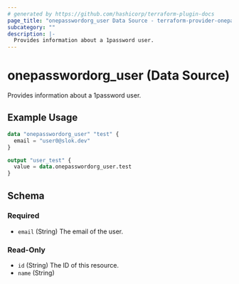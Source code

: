 ```yaml
---
# generated by https://github.com/hashicorp/terraform-plugin-docs
page_title: "onepasswordorg_user Data Source - terraform-provider-onepasswordorg"
subcategory: ""
description: |-
  Provides information about a 1password user.
---
```


# onepasswordorg_user (Data Source)

Provides information about a 1password user.

## Example Usage

```terraform
data "onepasswordorg_user" "test" {
  email = "user0@slok.dev"
}

output "user_test" {
  value = data.onepasswordorg_user.test
}
```

<!-- schema generated by tfplugindocs -->
## Schema

### Required

- `email` (String) The email of the user.

### Read-Only

- `id` (String) The ID of this resource.
- `name` (String)
